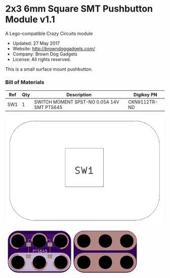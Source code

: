 <!--- start title --->
# 2x3 6mm Square SMT Pushbutton Module v1.1
A Lego-compatible Crazy Circuits module

- Updated: 27 May 2017
- Website: http://browndoggadgets.com/
- Company: Brown Dog Gadgets
- License: All rights reserved.

<!--- end title --->
This is a small surface mount pushbutton.

<!--- bom start --->
### Bill of Materials

|Ref|Qty|Description|Digikey PN|
|---|---|-----------|------|
|SW1|1|SWITCH MOMENT SPST-NO 0.05A 14V SMT PTS645|CKN9112TR-ND|


<!--- bom end --->
![Assembly Diagram](assembly.png)

![Gerber Preview](preview.png)

